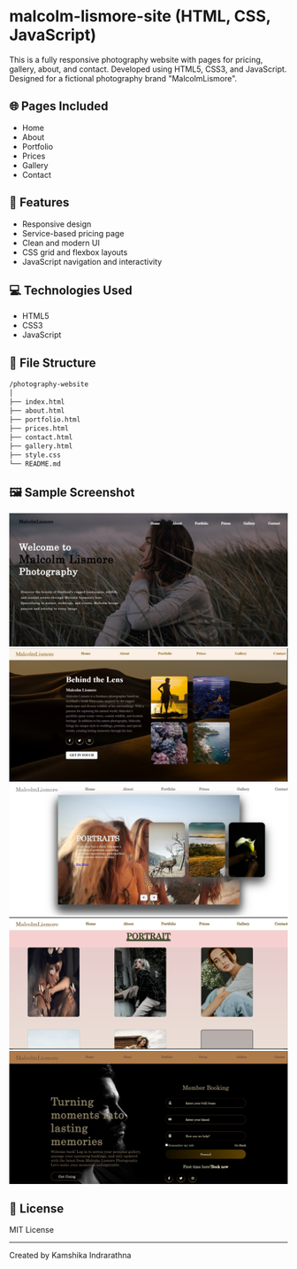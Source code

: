 # malcolm-lismore-site (HTML, CSS, JavaScript)

This is a fully responsive photography website with pages for pricing, gallery, about, and contact. Developed using HTML5, CSS3, and JavaScript. Designed for a fictional photography brand "MalcolmLismore".

## 🌐 Pages Included
- Home
- About
- Portfolio
- Prices
- Gallery
- Contact

## 🎨 Features
- Responsive design
- Service-based pricing page
- Clean and modern UI
- CSS grid and flexbox layouts
- JavaScript navigation and interactivity

## 💻 Technologies Used
- HTML5
- CSS3
- JavaScript


## 📂 File Structure
```
/photography-website
│
├── index.html
├── about.html
├── portfolio.html
├── prices.html
├── contact.html
├── gallery.html
├── style.css
└── README.md
```

## 🖼 Sample Screenshot
![Home Page](MalcolmScreenshots/home.png)
![About page](MalcolmScreenshots/about.png)
![Portfolio page](MalcolmScreenshots/portfolio.png)
![Gallery page](MalcolmScreenshots/gallery.png)
![Contact page](MalcolmScreenshots/contact.png)

## 🔖 License
MIT License

---
Created by Kamshika Indrarathna


